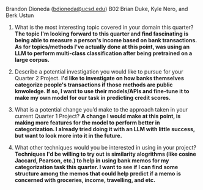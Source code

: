 Brandon Dioneda (bdioneda@ucsd.edu)
B02 Brian Duke, Kyle Nero, and Berk Ustun
1. What is the most interesting topic covered in your domain this quarter?
**The topic I'm looking forward to this quarter and find fascinating is being able to measure a person's income based on bank transactions. As for topics/methods I've actually done at this point, was using an LLM to perform multi-class classification after being pretrained on a large corpus.**

2. Describe a potential investigation you would like to pursue for your Quarter 2 Project.
**I'd like to investigate on how banks themselves categorize people's transactions if those methods are public knwoledge. If so, I want to use their models/APIs and fine-tune it to make my own model for our task in predicting credit scores.**

3. What is a potential change you’d make to the approach taken in your current Quarter 1 Project?
**A change I would make at this point, is making more features for the model to perform better in categorization. I already tried doing it with an LLM with little success, but want to look more into it in the future.**

4. What other techniques would you be interested in using in your project?
**Techniques I'd be willing to try out is similarity alogrithms (like cosine Jaccard, Pearson, etc.) to help in using bank memos for my categorization task this quarter. I want to see if I can find some structure among the memos that could help predict if a memo is concerned with groceries, income, travelling, and etc.**